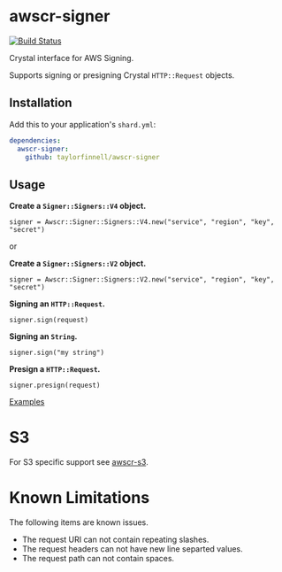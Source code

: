 # awscr-signer
[![Build Status](https://travis-ci.org/taylorfinnell/awscr-signer.svg?branch=master)](https://travis-ci.org/taylorfinnell/awscr-signer)

Crystal interface for AWS Signing.

Supports signing or presigning Crystal `HTTP::Request` objects.

## Installation

Add this to your application's `shard.yml`:

```yaml
dependencies:
  awscr-signer:
    github: taylorfinnell/awscr-signer
```

## Usage

**Create a `Signer::Signers::V4` object.**
```crystal
signer = Awscr::Signer::Signers::V4.new("service", "region", "key", "secret")
```

or

**Create a `Signer::Signers::V2` object.**
```crystal
signer = Awscr::Signer::Signers::V2.new("service", "region", "key", "secret")
```

**Signing an `HTTP::Request`.**

```crystal
signer.sign(request)
```

**Signing an `String`.**

```crystal
signer.sign("my string")
```

**Presign a `HTTP::Request`.**

```crystal
signer.presign(request)
```

[Examples](https://github.com/taylorfinnell/awscr-signer/tree/master/examples)

S3
===

For S3 specific support see [awscr-s3](https://github.com/taylorfinnell/awscr-s3/).

Known Limitations
===

The following items are known issues.

- The request URI can not contain repeating slashes.
- The request headers can not have new line separted values.
- The request path can not contain spaces.

